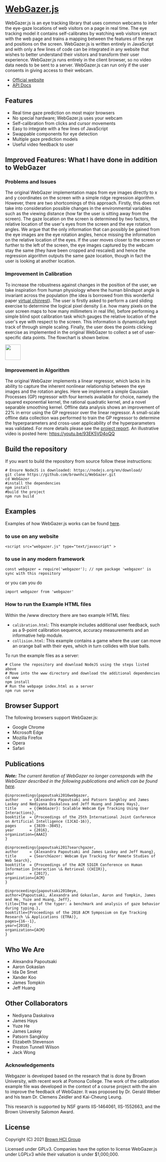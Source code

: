 # [WebGazer.js](https://webgazer.cs.brown.edu)

WebGazer.js is an eye tracking library that uses common webcams to infer the eye-gaze locations of web visitors on a page in real time. The eye tracking model it contains self-calibrates by watching web visitors interact with the web page and trains a mapping between the features of the eye and positions on the screen. WebGazer.js is written entirely in JavaScript and with only a few lines of code can be integrated in any website that wishes to better understand their visitors and transform their user experience. WebGazer.js runs entirely in the client browser, so no video data needs to be sent to a server. WebGazer.js can run only if the user consents in giving access to their webcam.

* [Official website](https://webgazer.cs.brown.edu)
* [API Docs](https://github.com/brownhci/WebGazer/wiki/Top-Level-API)


## Features

* Real time gaze prediction on most major browsers
* No special hardware; WebGazer.js uses your webcam
* Self-calibration from clicks and cursor movements
* Easy to integrate with a few lines of JavaScript
* Swappable components for eye detection
* Multiple gaze prediction models
* Useful video feedback to user


## Improved Features: What I have done in addition to WebGazer

### Problems and Issues
The original WebGazer implementation maps from eye images directly to x and y coordinates on the screen with a simple ridge regression algorithm. However, there are two shortcomings of this approach. Firstly, this does not take into consideration possible changes in the environmental variables such as the viewing distance (how far the user is sitting away from the screen). The gaze location on the screen is determined by two factors, the relative location of the user's eyes from the screen and the eye rotation angles. We argue that the only information that can possibly be gained from the eye images are the eye rotation angles, hence missing the information on the relative location of the eyes. If the user moves closer to the screen or further to the left of the screen, the eye images captured by the webcam stay the same (they have been cropped and rescaled) and hence the regression algorithm outputs the same gaze location, though in fact the user is looking at another location. 

### Improvement in Calibration
To increase the robustness against changes in the position of the user, we take inspiration from human physiology where the human blindspot angle is invariant across the population (the idea is borrowed from this wonderful paper [virtual chinrest](https://www.nature.com/articles/s41598-019-57204-1)). The user is firstly asked to perform a card sliding exercise to determine the logical pixel density (i.e. how many pixels on the user screen maps to how many millimeters in real life), before performing a simple blind spot calibration task which gauges the relative location of the user's eye with respect to the screen. This information is dynamically kept track of through simple scaling. Finally, the user does the points clicking exercise as implemented in the original WebGazer to collect a set of user-specific data points. The flowchart is shown below.


<img src="https://github.com/YoujingYu99/WebGazerImproved/blob/master/new_calibration_structure.png" width="50">


### Improvement in Algorithm
The original WebGazer implements a linear regressor, which lacks in its ability to capture the inherent nonlinear relationship between the eye images and the rotation angles. Here we implement a simple Gaussian Processes (GP) regressor with four kernels available for choice, namely the squared exponential kernel, the rational quadratic kernel, and a novel separable smoothing kernel. Offline data analysis shows an improvement of 22% in error using the GP regressor over the linear regressor. A small-scale offline data collection was performed to train the GP regressor to determine the hyperparameters and cross-user applicability of the hyperparameters was validated. For more details please see the [project report](https://youjingyu99.github.io/files/Report_eyetracker.pdf). An illustrative video is posted here: https://youtu.be/93EK5VD4oQQ


## Build the repository

If you want to build the repository from source follow these instructions:

    # Ensure NodeJS is downloaded: https://nodejs.org/en/download/
    git clone https://github.com/brownhci/WebGazer.git
    cd WebGazer
    #install the dependencies
    npm install
    #build the project
    npm run build

<!-- To use the webgazer script in the head of an HTML file add the `async` tag to ensure the clmtrackr does not collapse to a slower version -->

## Examples

Examples of how WebGazer.js works can be found [here](https://webgazer.cs.brown.edu/#examples).

### to use on any website

```
<script src="webgazer.js" type="text/javascript" >
```

### to use in any modern framework

````  
const webgazer = require('webgazer'); // npm package 'webgazer' is sync with this repository
```` 

or you can you do

```` 
import webgazer from 'webgazer'
````

### How to run the Example HTML files

Within the /www directory there are two example HTML files:

  * `calibration.html`: This example includes additional user feedback, such as a 9-point calibration sequence, accuracy measurements and an informative help module.
  * `collision.html`: This example contains a game where the user can move an orange ball with their eyes, which in turn collides with blue balls.

To run the example files as a server:

	# Clone the repository and download NodeJS using the steps listed above
	# Move into the www directory and download the additional dependencies
	cd www
	npm install
	# Run the webpage index.html as a server
	npm run serve

## Browser Support

The following browsers support WebGazer.js:

  * Google Chrome
  * Microsoft Edge
  * Mozilla Firefox
  * Opera
  * Safari

## Publications

  _**Note:** The current iteration of WebGazer no longer corresponds with the WebGazer described in the following publications and which can be found [here](https://github.com/brownhci/WebGazer/tree/2a4a70cb49b2d568a09362e1b52fd3bd025cd38d)._

	@inproceedings{papoutsaki2016webgazer,
	author     = {Alexandra Papoutsaki and Patsorn Sangkloy and James Laskey and Nediyana Daskalova and Jeff Huang and James Hays},
	title      = {{WebGazer}: Scalable Webcam Eye Tracking Using User Interactions},
    booktitle  = {Proceedings of the 25th International Joint Conference on Artificial Intelligence (IJCAI-16)},
    pages      = {3839--3845},
	year       = {2016},
	organization={AAAI}
	}

	@inproceedings{papoutsaki2017searchgazer,
	author     = {Alexandra Papoutsaki and James Laskey and Jeff Huang},
    title      = {SearchGazer: Webcam Eye Tracking for Remote Studies of Web Search},
    booktitle  = {Proceedings of the ACM SIGIR Conference on Human Information Interaction \& Retrieval (CHIIR)},
    year       = {2017},
    organization={ACM}
    }

    @inproceedings{papoutsaki2018eye,
    author={Papoutsaki, Alexandra and Gokaslan, Aaron and Tompkin, James and He, Yuze and Huang, Jeff},
    title={The eye of the typer: a benchmark and analysis of gaze behavior during typing.},
    booktitle={Proceedings of the 2018 ACM Symposium on Eye Tracking Research \& Applications (ETRA)},
    pages={16--1},
    year={2018},
    organization={ACM}
    }



## Who We Are

  * Alexandra Papoutsaki
  * Aaron Gokaslan
  * Ida De Smet
  * Xander Koo
  * James Tompkin
  * Jeff Huang

## Other Collaborators

  * Nediyana Daskalova
  * James Hays
  * Yuze He
  * James Laskey
  * Patsorn Sangkloy
  * Elizabeth Stevenson
  * Preston Tunnell Wilson
  * Jack Wong

### Acknowledgements

Webgazer is developed based on the research that is done by Brown University, with recent work at Pomona College. The work of the calibration example file was developed in the context of a course project with the aim to improve the feedback of WebGazer. It was proposed by Dr. Gerald Weber and his team Dr. Clemens Zeidler and Kai-Cheung Leung.

This research is supported by NSF grants IIS-1464061, IIS-1552663, and the Brown University Salomon Award.

## License

Copyright (C) 2021 [Brown HCI Group](http://hci.cs.brown.edu)

Licensed under GPLv3. Companies have the option to license WebGazer.js under LGPLv3 while their valuation is under $1,000,000.
